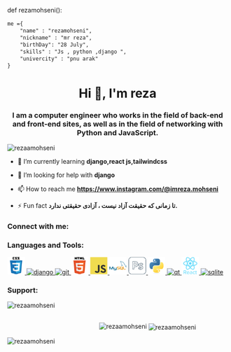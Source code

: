 
def rezamohseni():

    me ={  
        "name" : "rezamohseni",
        "nickname" : "mr reza",
        "birthDay": "28 July",
        "skills" : "Js , python ,django ",
        "univercity" : "pnu arak" 
    }

 <h1 align="center">Hi 👋, I'm reza</h1>
<h3 align="center">I am a computer engineer who works in the field of back-end and front-end sites, as well as in the field of networking with Python and JavaScript.</h3>

<p align="left"> <img src="https://komarev.com/ghpvc/?username=rezaamohseni&label=Profile%20views&color=0e75b6&style=flat" alt="rezaamohseni" /> </p>

- 🌱 I’m currently learning **django,react js,tailwindcss**

- 🤝 I’m looking for help with **django**

- 📫 How to reach me **https://www.instagram.com/@imreza.mohseni**

- ⚡ Fun fact **تا زمانی که حقیقت آزاد نیست ، آزادی حقیقتی ندارد.**

<h3 align="left">Connect with me:</h3>
<p align="left">
</p>

<h3 align="left">Languages and Tools:</h3>
<p align="left"> <a href="https://www.w3schools.com/css/" target="_blank" rel="noreferrer"> <img src="https://raw.githubusercontent.com/devicons/devicon/master/icons/css3/css3-original-wordmark.svg" alt="css3" width="40" height="40"/> </a> <a href="https://www.djangoproject.com/" target="_blank" rel="noreferrer"> <img src="https://cdn.worldvectorlogo.com/logos/django.svg" alt="django" width="40" height="40"/> </a> <a href="https://git-scm.com/" target="_blank" rel="noreferrer"> <img src="https://www.vectorlogo.zone/logos/git-scm/git-scm-icon.svg" alt="git" width="40" height="40"/> </a> <a href="https://www.w3.org/html/" target="_blank" rel="noreferrer"> <img src="https://raw.githubusercontent.com/devicons/devicon/master/icons/html5/html5-original-wordmark.svg" alt="html5" width="40" height="40"/> </a> <a href="https://developer.mozilla.org/en-US/docs/Web/JavaScript" target="_blank" rel="noreferrer"> <img src="https://raw.githubusercontent.com/devicons/devicon/master/icons/javascript/javascript-original.svg" alt="javascript" width="40" height="40"/> </a> <a href="https://www.mysql.com/" target="_blank" rel="noreferrer"> <img src="https://raw.githubusercontent.com/devicons/devicon/master/icons/mysql/mysql-original-wordmark.svg" alt="mysql" width="40" height="40"/> </a> <a href="https://www.photoshop.com/en" target="_blank" rel="noreferrer"> <img src="https://raw.githubusercontent.com/devicons/devicon/master/icons/photoshop/photoshop-line.svg" alt="photoshop" width="40" height="40"/> </a> <a href="https://www.python.org" target="_blank" rel="noreferrer"> <img src="https://raw.githubusercontent.com/devicons/devicon/master/icons/python/python-original.svg" alt="python" width="40" height="40"/> </a> <a href="https://www.qt.io/" target="_blank" rel="noreferrer"> <img src="https://upload.wikimedia.org/wikipedia/commons/0/0b/Qt_logo_2016.svg" alt="qt" width="40" height="40"/> </a> <a href="https://reactjs.org/" target="_blank" rel="noreferrer"> <img src="https://raw.githubusercontent.com/devicons/devicon/master/icons/react/react-original-wordmark.svg" alt="react" width="40" height="40"/> </a> <a href="https://www.sqlite.org/" target="_blank" rel="noreferrer"> <img src="https://www.vectorlogo.zone/logos/sqlite/sqlite-icon.svg" alt="sqlite" width="40" height="40"/> </a> </p>

<h3 align="left">Support:</h3>
<p><a href="https://www.buymeacoffee.com/rezaamohseni"> <img align="left" src="https://cdn.buymeacoffee.com/buttons/v2/default-yellow.png" height="50" width="210" alt="rezaamohseni" /></a></p><br><br>

<p><img align="left" src="https://github-readme-stats.vercel.app/api/top-langs?username=rezaamohseni&show_icons=true&locale=en&layout=compact" alt="rezaamohseni" /></p>

<p>&nbsp;<img align="center" src="https://github-readme-stats.vercel.app/api?username=rezaamohseni&show_icons=true&locale=en" alt="rezaamohseni" /></p>

<p><img align="center" src="https://github-readme-streak-stats.herokuapp.com/?user=rezaamohseni&" alt="rezaamohseni" /></p>

